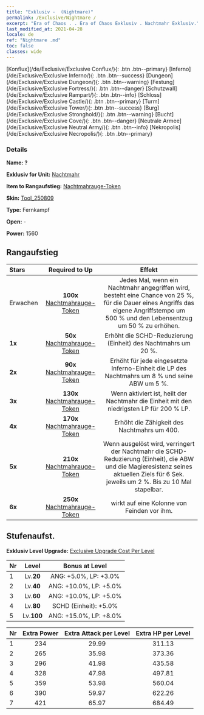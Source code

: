 ```yaml
---
title: "Exklusiv -  (Nightmare)"
permalink: /Exclusive/Nightmare /
excerpt: "Era of Chaos . . Era of Chaos Exklusiv . Nachtmahr Exklusiv."
last_modified_at: 2021-04-28
locale: de
ref: "Nightmare .md"
toc: false
classes: wide
---
```

 [Konflux](/de/Exclusive/Exclusive Conflux/){: .btn .btn--primary} [Inferno](/de/Exclusive/Exclusive Inferno/){: .btn .btn--success} [Dungeon](/de/Exclusive/Exclusive Dungeon/){: .btn .btn--warning} [Festung](/de/Exclusive/Exclusive Fortress/){: .btn .btn--danger} [Schutzwall](/de/Exclusive/Exclusive Rampart/){: .btn .btn--info} [Schloss](/de/Exclusive/Exclusive Castle/){: .btn .btn--primary} [Turm](/de/Exclusive/Exclusive Tower/){: .btn .btn--success} [Burg](/de/Exclusive/Exclusive Stronghold/){: .btn .btn--warning} [Bucht](/de/Exclusive/Exclusive Cove/){: .btn .btn--danger} [Neutrale Armee](/de/Exclusive/Exclusive Neutral Army/){: .btn .btn--info} [Nekropolis](/de/Exclusive/Exclusive Necropolis/){: .btn .btn--primary} 

### Details
 **Name: ?** 

 **Exklusiv for Unit:** [Nachtmahr](/de/units/Nightmare/) 

 **Item to Rangaufstieg:** [Nachtmahrauge-Token](/ItemsDE/con_985/)

 **Skin:** [Tool_250809](/ItemsDE/con_653/)

 **Type:** Fernkampf

 **Open:** -

 **Power:** 1560

## Rangaufstieg

  |     Stars    |  Required to Up | Effekt |
  |:-------------|:---------------:|:---------------:|
  |  Erwachen  | **100x** [Nachtmahrauge-Token](/ItemsDE/con_985/) | <Spurlos> Jedes Mal, wenn ein Nachtmahr angegriffen wird, besteht eine Chance von 25 %, für die Dauer eines Angriffs das eigene Angriffstempo um 500 % und den Lebensentzug um 50 % zu erhöhen. |
  | **1x** <i class="fas fa-star"/> | **50x** [Nachtmahrauge-Token](/ItemsDE/con_985/) | Erhöht die SCHD-Reduzierung (Einheit) des Nachtmahrs um 20 %. |
  | **2x** <i class="fas fa-star"/> | **90x** [Nachtmahrauge-Token](/ItemsDE/con_985/) | Erhöht für jede eingesetzte Inferno-Einheit die LP des Nachtmahrs um 8 % und seine ABW um 5 %. |
  | **3x** <i class="fas fa-star"/> | **130x** [Nachtmahrauge-Token](/ItemsDE/con_985/) | <Traumkur> Wenn <Spurlos> aktiviert ist, heilt der Nachtmahr die Einheit mit den niedrigsten LP für 200 % LP. |
  | **4x** <i class="fas fa-star"/> | **170x** [Nachtmahrauge-Token](/ItemsDE/con_985/) | Erhöht die Zähigkeit des Nachtmahrs um 400. |
  | **5x** <i class="fas fa-star"/> | **210x** [Nachtmahrauge-Token](/ItemsDE/con_985/) | <Traumverschlingen> Wenn <Spurlos> ausgelöst wird, verringert der Nachtmahr die SCHD-Reduzierung (Einheit), die ABW und die Magieresistenz seines aktuellen Ziels für 6 Sek. jeweils um 2 %. Bis zu 10 Mal stapelbar. |
  | **6x** <i class="fas fa-star"/> | **250x** [Nachtmahrauge-Token](/ItemsDE/con_985/) | <Schreckensort> <Traumverschlingen> wirkt auf eine Kolonne von Feinden vor ihm. |


## Stufenaufst.
 **Exklusiv Level Upgrade:** [Exclusive Upgrade Cost Per Level](/Exclusive/ExclusiveUpgradeCostPerLevel/)

  |  Nr  |   Level  | Bonus at Level |
  |:-----|:--------:|:--------------:|
  | 1 | Lv.**20** | ANG: +5.0%, LP: +3.0% |
  | 2 | Lv.**40** | ANG: +10.0%, LP: +5.0% |
  | 3 | Lv.**60** | ANG: +10.0%, LP: +5.0% |
  | 4 | Lv.**80** | SCHD (Einheit): +5.0% |
  | 5 | Lv.**100** | ANG: +15.0%, LP: +8.0% |


  |  Nr  |  Extra Power | Extra Attack per Level | Extra HP per Level |
  |:-----|:--------:|:--------:|:--------:|
  | 1 | 234 | 29.99 | 311.13 |
  | 2 | 265 | 35.98 | 373.36 |
  | 3 | 296 | 41.98 | 435.58 |
  | 4 | 328 | 47.98 | 497.81 |
  | 5 | 359 | 53.98 | 560.04 |
  | 6 | 390 | 59.97 | 622.26 |
  | 7 | 421 | 65.97 | 684.49 |


